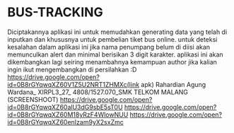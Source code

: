 # BUS-TRACKING
Diciptakannya aplikasi ini untuk memudahkan generating data yang telah di inputkan dan khususnya untuk pembelian tiket bus online. untuk deteksi kesalahan dalam aplikasi ini jika nama penumpang belum di diisi akan memunculkan alert dan minimal berisikan 3 digit karakter. aplikasi ini akan dikembangkan lagi seiring menambahnya kemampuan author jika kalian ingin ikut mengembangkan di persilahkan :D
https://drive.google.com/open?id=0B8rGYqwqXZ60V1Z5U2NRT1ZHMXc(link apk)
Rahardian Agung Wardana_ XIRPL3_27_ 4808/1527.070_SMK TELKOM MALANG
(SCREENSHOOT)
https://drive.google.com/open?id=0B8rGYqwqXZ60alU3dG9sbE5sT0U
https://drive.google.com/open?id=0B8rGYqwqXZ60M18yRzF4WlowNUU
https://drive.google.com/open?id=0B8rGYqwqXZ60enIzam9yX2sxZmc

